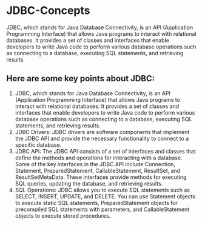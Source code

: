 # JDBC-Concepts
JDBC, which stands for Java Database Connectivity, is an API (Application Programming Interface) that allows Java programs to interact with relational databases. It provides a set of classes and interfaces that enable developers to write Java code to perform various database operations such as connecting to a database, executing SQL statements, and retrieving results.

Here are some key points about JDBC:
------------------------------------
1. JDBC, which stands for Java Database Connectivity, is an API (Application Programming Interface) that allows Java programs to interact with relational databases. It provides a set of classes and interfaces that enable developers to write Java code to perform various database operations such as connecting to a database, executing SQL statements, and retrieving results.
2. JDBC Drivers: JDBC drivers are software components that implement the JDBC API and provide the necessary functionality to connect to a specific database.
3. JDBC API: The JDBC API consists of a set of interfaces and classes that define the methods and operations for interacting with a database. Some of the key interfaces in the JDBC API include Connection, Statement, PreparedStatement, CallableStatement, ResultSet, and ResultSetMetaData. These interfaces provide methods for executing SQL queries, updating the database, and retrieving results.
4. SQL Operations: JDBC allows you to execute SQL statements such as SELECT, INSERT, UPDATE, and DELETE. You can use Statement objects to execute static SQL statements, PreparedStatement objects for precompiled SQL statements with parameters, and CallableStatement objects to execute stored procedures.
